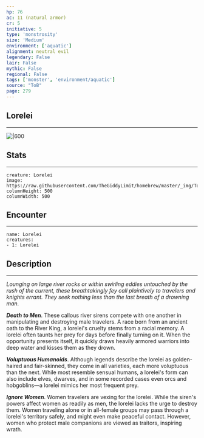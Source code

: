 ```yaml
---
hp: 76
ac: 11 (natural armor)
cr: 5
initiative: 5
type: 'monstrosity'    
size: 'Medium'
environment: ['aquatic']
alignment: neutral evil
legendary: False
lair: False
mythic: False
regional: False
tags: ['monster', 'environment/aquatic']
source: "ToB"
page: 279
---
```


## Lorelei
---

![|600](https://raw.githubusercontent.com/TheGiddyLimit/homebrew/master/_img/ToB/Lorelei.webp)

## Stats
---

```statblock
creature: Lorelei
image: https://raw.githubusercontent.com/TheGiddyLimit/homebrew/master/_img/ToB/token/Lorelei.png
columnHeight: 500
columnWidth: 500
```

## Encounter
---

```encounter-table
name: Lorelei
creatures:
- 1: Lorelei
```

## Description
---
_Lounging on large river rocks or within swirling eddies untouched by the rush of the current, these breathtakingly fey call plaintively to travelers and knights errant. They seek nothing less than the last breath of a drowning man._

**_Death to Men_**. These callous river sirens compete with one another in manipulating and destroying male travelers. A race born from an ancient oath to the River King, a lorelei's cruelty stems from a racial memory. A lorelei often taunts her prey for days before finally turning on it. When the opportunity presents itself, it quickly draws heavily armored warriors into deep water and kisses them as they drown.

**_Voluptuous Humanoids_**. Although legends describe the lorelei as golden-haired and fair-skinned, they come in all varieties, each more voluptuous than the next. While most resemble sensual humans, a lorelei's form can also include elves, dwarves, and in some recorded cases even orcs and hobgoblins—a lorelei mimics her most frequent prey.

**_Ignore Women_**. Women travelers are vexing for the lorelei. While the siren's powers affect women as readily as men, the lorelei lacks the urge to destroy them. Women traveling alone or in all-female groups may pass through a lorelei's territory safely, and might even make peaceful contact. However, women who protect male companions are viewed as traitors, inspiring wrath.






